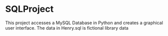 # SQLProject
This project accesses a MySQL Database in Python and creates a graphical user interface.
The data in Henry.sql is fictional library data

